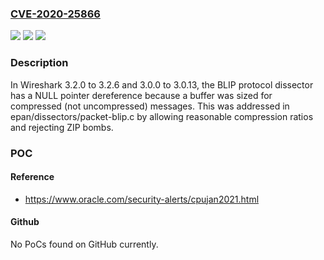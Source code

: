 ### [CVE-2020-25866](https://cve.mitre.org/cgi-bin/cvename.cgi?name=CVE-2020-25866)
![](https://img.shields.io/static/v1?label=Product&message=n%2Fa&color=blue)
![](https://img.shields.io/static/v1?label=Version&message=n%2Fa&color=blue)
![](https://img.shields.io/static/v1?label=Vulnerability&message=n%2Fa&color=brighgreen)

### Description

In Wireshark 3.2.0 to 3.2.6 and 3.0.0 to 3.0.13, the BLIP protocol dissector has a NULL pointer dereference because a buffer was sized for compressed (not uncompressed) messages. This was addressed in epan/dissectors/packet-blip.c by allowing reasonable compression ratios and rejecting ZIP bombs.

### POC

#### Reference
- https://www.oracle.com/security-alerts/cpujan2021.html

#### Github
No PoCs found on GitHub currently.

